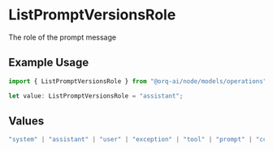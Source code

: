 # ListPromptVersionsRole

The role of the prompt message

## Example Usage

```typescript
import { ListPromptVersionsRole } from "@orq-ai/node/models/operations";

let value: ListPromptVersionsRole = "assistant";
```

## Values

```typescript
"system" | "assistant" | "user" | "exception" | "tool" | "prompt" | "correction" | "expected_output"
```